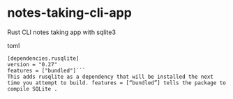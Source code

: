 # notes-taking-cli-app
Rust CLI notes taking app with sqlite3

toml
```
[dependencies.rusqlite]
version = "0.27"
features = ["bundled"]```
This adds rusqlite as a dependency that will be installed the next time you attempt to build. features = [“bundled”] tells the package to compile SQLite . 
